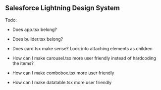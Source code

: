 ## Salesforce Lightning Design System

Todo:

- Does app.tsx belong?
- Does builder.tsx belong?

- Does card.tsx make sense? Look into attaching elements as children
- How can I make carousel.tsx more user friendly instead of hardcoding the items?
- How can I make combobox.tsx more user friendly
- How can I make datatable.tsx more user friendly
